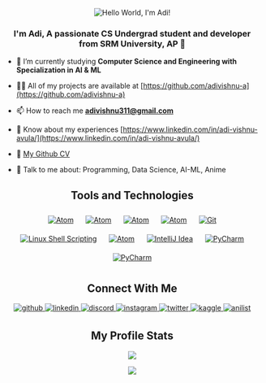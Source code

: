 <p align="center">
  <img src="https://github.com/adivishnu-a/adivishnu-a/assets/95145136/e44cf99f-4afc-40d2-a8d6-98791aef8e98" alt="Hello World, I'm Adi!" />
</p>

<h3 align="center">I'm Adi, A passionate CS Undergrad student and developer from SRM University, AP 🚀</h3>

- 🌱 I’m currently studying **Computer Science and Engineering with Specialization in AI & ML**

- 👨‍💻 All of my projects are available at [https://github.com/adivishnu-a](https://github.com/adivishnu-a)

- 📫 How to reach me **adivishnu311@gmail.com**

- 📝 Know about my experiences [https://www.linkedin.com/in/adi-vishnu-avula/](https://www.linkedin.com/in/adi-vishnu-avula/)

- 📃 [My Github CV](https://github.com/adivishnu-a/git-cv/blob/main/README.md) 

- 🍥 Talk to me about: Programming, Data Science, AI-ML, Anime

<h2 align="center">Tools and Technologies</h2>
<div align="center">  
  <a href="https://www.python.org/" target="_blank"><img style="margin: 10px" src="https://img.shields.io/badge/Python-3776AB?style=for-the-badge&logo=python&logoColor=white" alt="Atom" style="margin-bottom: 5px;" /></a>
  <a href="https://www.cprogramming.com/" target="_blank"><img style="margin: 10px" src="https://img.shields.io/badge/C-00599C?style=for-the-badge&logo=c&logoColor=white" alt="Atom" style="margin-bottom: 5px;" /></a>
  <a href="https://www.cplusplus.com/" target="_blank"><img style="margin: 10px" src="https://img.shields.io/badge/C%2B%2B-00599C?style=for-the-badge&logo=c%2B%2B&logoColor=white" alt="Atom" style="margin-bottom: 5px;" /></a>
  <a href="https://www.java.com/" target="_blank"><img style="margin: 10px" src="https://img.shields.io/badge/Java-ED8B00?style=for-the-badge&logo=java&logoColor=white" alt="Atom" style="margin-bottom: 5px;" /></a>
  <a href="https://github.com/adivishnu-a" target="_blank"><img style="margin: 10px" src="https://img.shields.io/badge/GIT-E44C30?style=for-the-badge&logo=git&logoColor=white" alt="Git" style="margin-bottom: 5px;" /></a> 
  <a href="https://www.gnu.org/software/bash/" target="_blank"><img style="margin: 10px" src="https://img.shields.io/badge/Shell_Script-121011?style=for-the-badge&logo=gnu-bash&logoColor=white" alt="Linux Shell Scripting" style="margin-bottom: 5px;" /></a>  
  <a href="https://github.com/atom/atom" target="_blank"><img style="margin: 10px" src="https://img.shields.io/badge/Atom-66595C?style=for-the-badge&logo=Atom&logoColor=white" alt="Atom" style="margin-bottom: 5px;" /></a> 
  <a href="https://www.jetbrains.com/idea/" target="_blank"><img style="margin: 10px" src="https://img.shields.io/badge/IntelliJ_IDEA-000000.svg?style=for-the-badge&logo=intellij-idea&logoColor=white" alt="IntelliJ Idea" style="margin-bottom: 5px;" /></a>
    <a href="https://www.jetbrains.com/pycharm/" target="_blank"><img style="margin: 10px" src="https://img.shields.io/badge/PyCharm-000000.svg?&style=for-the-badge&logo=PyCharm&logoColor=white" alt="PyCharm" style="margin-bottom: 5px;" /></a>
  <a href="https://code.visualstudio.com/" target="_blank"><img style="margin: 10px" src="https://img.shields.io/badge/VSCode-0078D4?style=for-the-badge&logo=visual%20studio%20code&logoColor=white" alt="PyCharm" style="margin-bottom: 5px;" /></a>  
</div>  

<h2 align="center">Connect With Me</h2> 
<div align="center">
<a href="https://github.com/adivishnu-a" target="_blank">
<img src=https://img.shields.io/badge/github-%2324292e.svg?&style=for-the-badge&logo=github&logoColor=white alt=github style="margin-bottom: 5px;" />
</a>
<a href="https://linkedin.com/in/adi-vishnu-avula" target="_blank">
<img src=https://img.shields.io/badge/linkedin-%231E77B5.svg?&style=for-the-badge&logo=linkedin&logoColor=white alt=linkedin style="margin-bottom: 5px;" />
</a>
<a href="https://discordapp.com/users/882532728040460298" target="_blank">
<img src=https://img.shields.io/badge/Discord-5865F2?style=for-the-badge&logo=discord&logoColor=white alt=discord style="margin-bottom: 5px;" />
</a>
<a href="https://instagram.com/adivishnu_avula" target="_blank">
<img src=https://img.shields.io/badge/Instagram-E4405F?style=for-the-badge&logo=instagram&logoColor=white alt=instagram style="margin-bottom: 5px;" />
</a>
<a href="https://twitter.com/adivishnu_avula" target="_blank">
<img src=https://img.shields.io/badge/twitter-%2300acee.svg?&style=for-the-badge&logo=twitter&logoColor=white alt=twitter style="margin-bottom: 5px;" />
</a>
<a href="https://www.kaggle.com/adivishnu" target="_blank">
<img src=https://img.shields.io/badge/Kaggle-20BEFF?style=for-the-badge&logo=Kaggle&logoColor=white alt=kaggle style="margin-bottom: 5px;" />
</a>
<a href="https://anilist.co/user/adi149/animelist" target="_blank">
<img src=https://img.shields.io/badge/AniList-02A9FF?style=for-the-badge&logo=AniList&logoColor=white alt=anilist style="margin-bottom: 5px;" />
</a>
</div>  
 
<h2 align="center">My Profile Stats</h2>

<div align="center"><img src="https://github-readme-stats-sigma-five.vercel.app/api?username=adivishnu-a&show_icons=true&show_icons=true&theme=tokyonight&locale=en&count_private=true" align="center" /></div>  
<p></p>
<div align="center"><img src="https://github-readme-stats-sigma-five.vercel.app/api/top-langs/?username=adivishnu-a&show_icons=true&theme=tokyonight&locale=en&layout=compact&count_private=true" align="center" /></div> 
